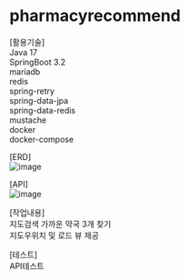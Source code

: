 # pharmacyrecommend

[활용기술] <br>
Java 17 <br>
SpringBoot 3.2<br>
mariadb<br>
redis<br>
spring-retry<br>
spring-data-jpa<br>
spring-data-redis<br>
mustache<br>
docker<br>
docker-compose<br>

[ERD]<br>
![image](https://github.com/MyoungSoo7/pharmacyrecommend/assets/13523622/80e9bcc1-0b6b-49f1-9f42-fae832375626)<br>

[API]<br>
![image](https://github.com/MyoungSoo7/pharmacyrecommend/assets/13523622/047a1398-a01a-451a-a90d-bf14907e3ab4)<br>

[작업내용]<br>
지도검색 가까운 약국 3개 찾기<br>
지도우위치 및 로드 뷰 제공<br>

[테스트]<br>
API테스트 



